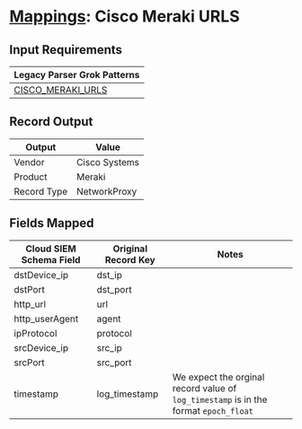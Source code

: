 # [Mappings](README.md): Cisco Meraki URLS

## Input Requirements

|Legacy Parser Grok Patterns|
|-------------|
|[CISCO_MERAKI_URLS](../legacy_parsers/CISCO_MERAKI_URLS.md)|

## Record Output

|Output|Value|
|------|-----|
|Vendor|Cisco Systems|
|Product|Meraki|
|Record Type|NetworkProxy|

## Fields Mapped

|Cloud SIEM Schema Field|Original Record Key|Notes|
|-----------------------|-------------------|-----|
|dstDevice_ip|dst_ip||
|dstPort|dst_port||
|http_url|url||
|http_userAgent|agent||
|ipProtocol|protocol||
|srcDevice_ip|src_ip||
|srcPort|src_port||
|timestamp|log_timestamp|We expect the orginal record value of `log_timestamp` is in the format `epoch_float`|

